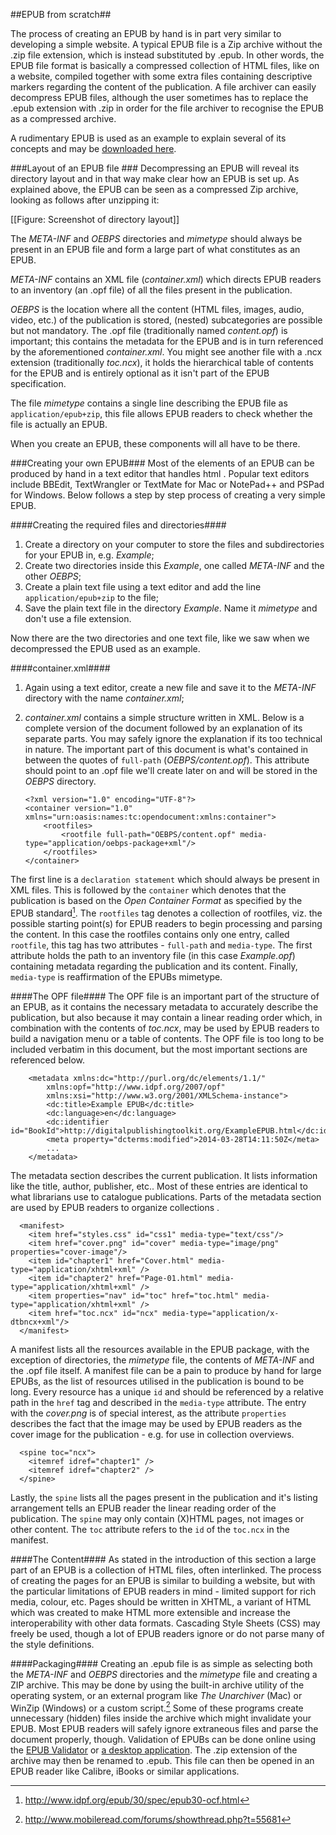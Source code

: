 ##EPUB from scratch##
<!-- I would expect an opening explaining why an EPUB from scratch is described here. What is 'from scratch' in this context and in what situation would you make such an EPUB?  -->

The process of creating an EPUB by hand is in part very similar to developing a simple website. A typical EPUB file is a Zip archive without the .zip file extension, which is instead substituted by .epub. In other words, the EPUB file format is basically a compressed collection of HTML files, like on a website, compiled together with some extra files containing descriptive markers regarding the content of the publication. A file archiver <!-- such as... name example(s) ^Miriam--> can easily decompress EPUB files, although the user sometimes has to replace the .epub extension with .zip in order for the file archiver to recognise the EPUB as a compressed archive.

A rudimentary EPUB is used as an example to explain several of its concepts and may be [downloaded here]().

###Layout of an EPUB file <!-- of directory?-->###
Decompressing an EPUB will reveal its directory layout and in that way make clear how an EPUB is set up. As explained above, the EPUB can be seen as a compressed Zip archive, looking as follows after unzipping it:

[[Figure: Screenshot of directory layout]]

The *META-INF* and *OEBPS* directories and *mimetype* should always be present in an EPUB file and form a large part of what constitutes as an EPUB. 

*META-INF* contains an XML file (*container.xml*) which directs EPUB readers to an inventory (an .opf file) of all the files present in the publication. <!-- this sentence is unclear to me, is it the reader as a person or the device? - I presume the last, call it e-readers? How are they then directed to an inventory, what is this inventory, is it just in the backend or on your screen? Is the inventory then a Table of Contents? sorry... -->

*OEBPS* is the location where all the content (HTML files, images, audio, video, etc.) of the publication is stored, (nested) subcategories are possible but not mandatory. The .opf file (traditionally named *content.opf*) is important; this contains the metadata for the EPUB and is in turn referenced by the aforementioned *container.xml*. You might see another file with a .ncx extension (traditionally *toc.ncx*), it holds the hierarchical table of contents for the EPUB and is entirely optional as it isn't part of the EPUB specification.

The file *mimetype* contains a single line describing the EPUB file as `application/epub+zip`, this file allows EPUB readers to check whether the file is actually an EPUB.

When you create an EPUB, these components will all have to be there. <!--some kind of concluding sentence at the end of the subparagraph needed-->

###Creating your own EPUB###
Most of the elements of an EPUB can be produced by hand in a text editor that handles html <!--I added this, is it correct? Otherwise I would think Word, Textedit, NotePad stuff like that-->. Popular text editors include BBEdit, TextWrangler or TextMate for Mac or NotePad++ and PSPad for Windows. Below follows a step by step process of creating a very simple EPUB.


####Creating the required files and directories####
1. Create a directory on your computer to store the files and subdirectories for your EPUB in, e.g. *Example*;
2. Create two directories inside this *Example*, one called *META-INF* and the other *OEBPS*;
3. Create a plain text file using a text editor and add the line `application/epub+zip` to the file;
4. Save the plain text file in the directory *Example*. Name it *mimetype* and don't use a file extension.

Now there are the two directories and one text file, like we saw when we decompressed the EPUB used as an example.


####container.xml####
1. Again using a text editor, create a new file and save it to the *META-INF* directory with the name *container.xml*;
2. *container.xml* contains a simple structure written in XML. Below is a complete version of the document followed by an explanation of its separate parts. You may safely ignore the explanation if its too technical in nature. The important part of this document is what's contained in between the quotes of `full-path` <!--don't understand this--> (*OEBPS/content.opf*). This attribute <!--which attribute?--> should point to an .opf file we'll create later on and will be stored in the *OEBPS* directory. <!--do I understand correctly that you need to copy this little piece of html into your new file? Then I would just name it so: copy the lines below into the file :-)-->

	```
	<?xml version="1.0" encoding="UTF-8"?> 
	<container version="1.0" xmlns="urn:oasis:names:tc:opendocument:xmlns:container"> 
		<rootfiles>
			<rootfile full-path="OEBPS/content.opf" media-type="application/oebps-package+xml"/>
		</rootfiles>
	</container>
	```
	
The first line is a `declaration statement` which should always be present in XML files. This is followed by the `container` which denotes that the publication is based on the *Open Container Format* as specified by the EPUB standard[^epub-standard]. The `rootfiles` tag denotes a collection of rootfiles, viz. the possible starting point(s) for EPUB readers to begin processing and parsing the content. In this case the rootfiles contains only one entry, called `rootfile`, this tag has two attributes - `full-path` and `media-type`. The first attribute holds the path to an inventory file (in this case *Example.opf*) containing metadata regarding the publication and its content. Finally, `media-type` is reaffirmation of the EPUBs mimetype.

<!-- End with something like, Save and close your container.xml document.-->
	

####The OPF file####
The OPF file is an important part of the structure of an EPUB, as it contains the necessary metadata to accurately describe the publication, but also because it may contain a linear reading order which, in combination with the contents of *toc.ncx*, may be used by EPUB readers to build a navigation menu or a table of contents. The OPF file is too long to be included verbatim in this document, but the most important sections are referenced below.
<!--then where can I find it? What do I do with it? Here I miss the 'step-by-step' structure-->

```
	<metadata xmlns:dc="http://purl.org/dc/elements/1.1/"
		xmlns:opf="http://www.idpf.org/2007/opf"
		xmlns:xsi="http://www.w3.org/2001/XMLSchema-instance">
		<dc:title>Example EPUB</dc:title>
		<dc:language>en</dc:language>
		<dc:identifier id="BookId">http://digitalpublishingtoolkit.org/ExampleEPUB.html</dc:identifier>
    	<meta property="dcterms:modified">2014-03-28T14:11:50Z</meta>
    	...
	</metadata>
```

The metadata section describes the current publication. It lists information like the title, author, publisher, etc.. Most of these entries are identical to what librarians use to catalogue publications. Parts of the metadata section are used by EPUB readers to organize collections <!-- for example by author, publication year or something-->.
	
```	
  <manifest>
    <item href="styles.css" id="css1" media-type="text/css"/>
    <item href="cover.png" id="cover" media-type="image/png" properties="cover-image"/>
	<item id="chapter1" href="Cover.html" media-type="application/xhtml+xml" />
	<item id="chapter2" href="Page-01.html" media-type="application/xhtml+xml" />
	<item properties="nav" id="toc" href="toc.html" media-type="application/xhtml+xml" />
    <item href="toc.ncx" id="ncx" media-type="application/x-dtbncx+xml"/>
  </manifest>
```

A manifest lists all the resources available in the EPUB package, with the exception of directories, the *mimetype* file, the contents of *META-INF* and the .opf file itself. A manifest file can be a pain to produce by hand for large EPUBs, as the list of resources utilised in the publication is bound to be long. Every resource has a unique `id` and should be referenced by a relative path in the `href` tag and described in the `media-type` attribute. The entry with the *cover.png* is of special interest, as the attribute `properties` describes the fact that the image may be used by EPUB readers as the cover image for the publication - e.g. for use in collection overviews.

```
  <spine toc="ncx">
  	<itemref idref="chapter1" />
  	<itemref idref="chapter2" />
  </spine>
```
Lastly, the `spine` lists all the pages present in the publication and it's listing arrangement tells an EPUB reader the linear reading order of the publication. The `spine` may only contain (X)HTML pages, not images or other content. The `toc` attribute refers to the `id`  of the `toc.ncx` in the manifest.
	

####The Content####
As stated in the introduction of this section a large part of an EPUB is a collection of HTML files, often interlinked. The process of creating the pages for an EPUB is similar to building a website, but with the particular limitations of EPUB readers in mind - limited support for rich media, colour, etc. <!--see section XX for more details on limitations--> Pages should be written in XHTML, a variant of HTML which was created to make HTML more extensible and increase the interoperability with other data formats. Cascading Style Sheets (CSS) may freely be used, though a lot of EPUB readers ignore or do not parse many of the style definitions.
<!--Here again I miss the 'step-by-step' structure. I think we also need to make clear 'for dummies' how you make the actual html or xhtml files / CSS. or no? Show examples? And where to put the content (which directory)?-->

####Packaging####
Creating an .epub file is as simple as selecting both the *META-INF* and *OEBPS* directories and the *mimetype* file and creating a ZIP archive. This may be done by using the built-in archive utility of the operating system, or an external program like *The Unarchiver* (Mac) or WinZip (Windows) or a custom script.[^epub-zip-unzip] Some of these programs create unnecessary (hidden) files inside the archive which might invalidate your EPUB. Most EPUB readers will safely ignore extraneous files and parse the document properly, though. Validation of EPUBs can be done online using the [EPUB Validator](http://validator.idpf.org) or [a desktop application](http://www.pagina-online.de/produkte/epub-checker/). The .zip extension of the archive may then be renamed to .epub. This file can then be opened in an EPUB reader like Calibre, iBooks or similar applications.

<!--Cool!-->

[^epub-standard]: http://www.idpf.org/epub/30/spec/epub30-ocf.html
[^epub-zip-unzip]: http://www.mobileread.com/forums/showthread.php?t=55681